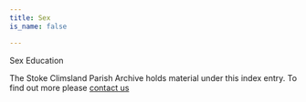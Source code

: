 ```yaml
---
title: Sex
is_name: false

---
```


Sex Education


The Stoke Climsland Parish Archive holds material under this index entry. To find out more please [contact us](/contact/)
